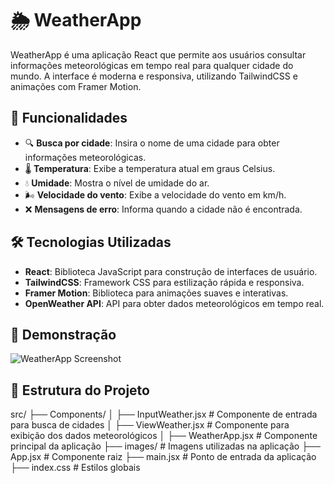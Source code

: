 # 🌦️ WeatherApp

WeatherApp é uma aplicação React que permite aos usuários consultar informações meteorológicas em tempo real para qualquer cidade do mundo. A interface é moderna e responsiva, utilizando TailwindCSS e animações com Framer Motion.

## 🚀 Funcionalidades

- 🔍 **Busca por cidade**: Insira o nome de uma cidade para obter informações meteorológicas.
- 🌡️ **Temperatura**: Exibe a temperatura atual em graus Celsius.
- 💧 **Umidade**: Mostra o nível de umidade do ar.
- 🌬️ **Velocidade do vento**: Exibe a velocidade do vento em km/h.
- ❌ **Mensagens de erro**: Informa quando a cidade não é encontrada.

## 🛠️ Tecnologias Utilizadas

- **React**: Biblioteca JavaScript para construção de interfaces de usuário.
- **TailwindCSS**: Framework CSS para estilização rápida e responsiva.
- **Framer Motion**: Biblioteca para animações suaves e interativas.
- **OpenWeather API**: API para obter dados meteorológicos em tempo real.

## 📸 Demonstração

![WeatherApp Screenshot](https://via.placeholder.com/800x400?text=WeatherApp+Screenshot)

## 📂 Estrutura do Projeto

src/ ├── Components/ │ ├── InputWeather.jsx # Componente de entrada para busca de cidades │ ├── ViewWeather.jsx # Componente para exibição dos dados meteorológicos │ ├── WeatherApp.jsx # Componente principal da aplicação ├── images/ # Imagens utilizadas na aplicação ├── App.jsx # Componente raiz ├── main.jsx # Ponto de entrada da aplicação ├── index.css # Estilos globais
